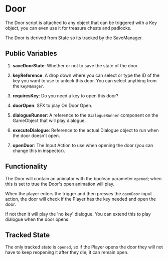 # Door

The Door script is attached to any object that can be triggered with a Key object, you can even use it for treasure chests and padlocks.

The Door is derived from State so its tracked by the SaveManager.

## Public Variables

1. **saveDoorState**: Whether or not to save the state of the door.

2. **keyReference**: A drop down where you can select or type the ID of the key you want to use to unlock this door. You can select anything from the `KeyManager`.

3. **requiresKey**: Do you need a key to open this door?

4. **doorOpen**: SFX to play On Door Open.

5. **dialogueRunner**: A reference to the `DialogueRunner` component on the GameObject that will play dialogue.

6. **executeDialogue**: Reference to the actual Dialogue object to run when the door doesn't open.

7. **openDoor**: The Input Action to use when opening the door (you can change this in inspector).

## Functionality

The Door will contain an animator with the boolean parameter `opened`; when this is set to true the Door's open animation will play.

When the player enters the trigger and then presses the `openDoor` input action, the door will check if the Player has the key needed and open the door.

If not then it will play the 'no key' dialogue. You can extend this to play dialogue when the door opens.

## Tracked State

The only tracked state is `opened`, so if the Player opens the door they will not have to keep reopening it after they die; it can remain open.
